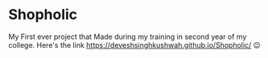 
# Shopholic
My First ever project that Made during my training in second year of my college.
Here's the link https://deveshsinghkushwah.github.io/Shopholic/ 😉
